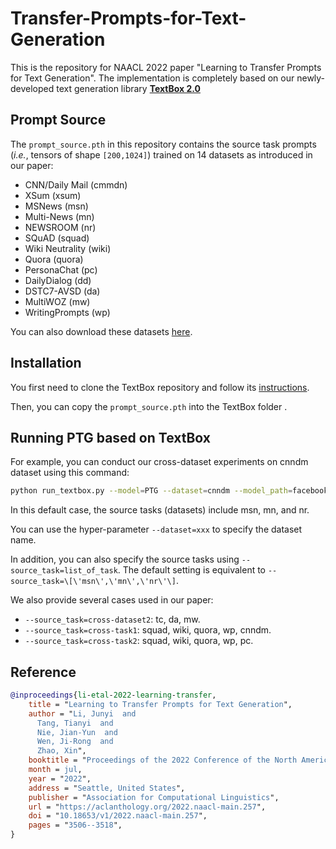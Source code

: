 # Transfer-Prompts-for-Text-Generation

This is the repository for NAACL 2022 paper "Learning to Transfer Prompts for Text Generation". The implementation is completely based on our newly-developed text generation library **[TextBox 2.0](https://github.com/RUCAIBox/TextBox)**

## Prompt Source
The `prompt_source.pth` in this repository contains the source task prompts (*i.e.*, tensors of shape `[200,1024]`) trained on 14 datasets as introduced in our paper:
- CNN/Daily Mail (cmmdn)
- XSum (xsum)
- MSNews (msn)
- Multi-News (mn)
- NEWSROOM (nr)
- SQuAD (squad)
- Wiki Neutrality (wiki)
- Quora (quora)
- PersonaChat (pc)
- DailyDialog (dd)
- DSTC7-AVSD (da)
- MultiWOZ (mw)
- WritingPrompts (wp)

You can also download these datasets [here](https://github.com/RUCAIBox/TextBox#dataset).

## Installation
You first need to clone the TextBox repository and follow its [instructions](https://github.com/RUCAIBox/TextBox#installation).

Then, you can copy the `prompt_source.pth` into the TextBox folder .

## Running PTG based on TextBox
For example, you can conduct our cross-dataset experiments on cnndm dataset using this command:
```bash
python run_textbox.py --model=PTG --dataset=cnndm --model_path=facebook/bart-large
```
In this default case, the source tasks (datasets) include msn, mn, and nr.

You can use the hyper-parameter `--dataset=xxx` to specify the dataset name.

In addition, you can also specify the source tasks using `--source_task=list_of_task`. The default setting is equivalent to `--source_task=\[\'msn\',\'mn\',\'nr\'\]`.

We also provide several cases used in our paper:
- `--source_task=cross-dataset2`: tc, da, mw.
- `--source_task=cross-task1`: squad, wiki, quora, wp, cnndm.
- `--source_task=cross-task2`: squad, wiki, quora, wp, pc.



## Reference
```bibtex
@inproceedings{li-etal-2022-learning-transfer,
    title = "Learning to Transfer Prompts for Text Generation",
    author = "Li, Junyi  and
      Tang, Tianyi  and
      Nie, Jian-Yun  and
      Wen, Ji-Rong  and
      Zhao, Xin",
    booktitle = "Proceedings of the 2022 Conference of the North American Chapter of the Association for Computational Linguistics: Human Language Technologies",
    month = jul,
    year = "2022",
    address = "Seattle, United States",
    publisher = "Association for Computational Linguistics",
    url = "https://aclanthology.org/2022.naacl-main.257",
    doi = "10.18653/v1/2022.naacl-main.257",
    pages = "3506--3518",
}
```
